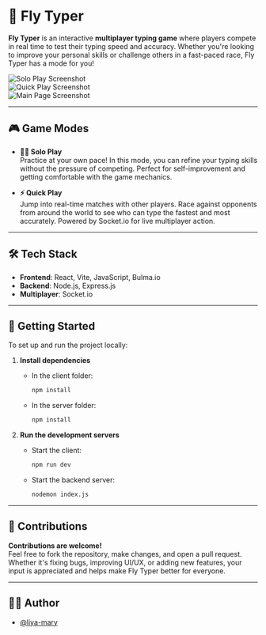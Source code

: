 # 🚀 Fly Typer

**Fly Typer** is an interactive **multiplayer typing game** where players compete in real time to test their typing speed and accuracy. Whether you're looking to improve your personal skills or challenge others in a fast-paced race, Fly Typer has a mode for you!

![Solo Play Screenshot](client/src/assets/solopage.png)  
![Quick Play Screenshot](client/src/assets/quickplay.png)  
![Main Page Screenshot](client/src/assets/page.png)

---

## 🎮 Game Modes

- **🧘‍♂️ Solo Play**  
  Practice at your own pace! In this mode, you can refine your typing skills without the pressure of competing. Perfect for self-improvement and getting comfortable with the game mechanics.

- **⚡ Quick Play**  
  Jump into real-time matches with other players. Race against opponents from around the world to see who can type the fastest and most accurately. Powered by Socket.io for live multiplayer action.

---

## 🛠️ Tech Stack

- **Frontend**: React, Vite, JavaScript, Bulma.io  
- **Backend**: Node.js, Express.js  
- **Multiplayer**: Socket.io  

---

## 🚀 Getting Started

To set up and run the project locally:

1. **Install dependencies**  
   - In the client folder:  
     ```bash
     npm install
     ```
   - In the server folder:  
     ```bash
     npm install
     ```

2. **Run the development servers**  
   - Start the client:  
     ```bash
     npm run dev
     ```
   - Start the backend server:  
     ```bash
     nodemon index.js
     ```

---

## 🤝 Contributions

**Contributions are welcome!**  
Feel free to fork the repository, make changes, and open a pull request. Whether it's fixing bugs, improving UI/UX, or adding new features, your input is appreciated and helps make Fly Typer better for everyone.

---

## 👩‍💻 Author

- [@liya-mary](https://github.com/liya-mary)
